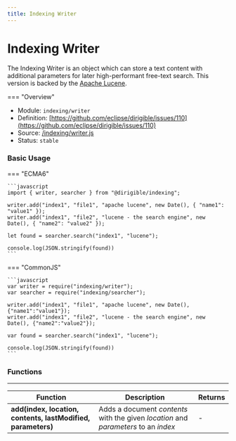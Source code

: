 ```yaml
---
title: Indexing Writer
---
```


Indexing Writer
===

The Indexing Writer is an object which can store a text content with additional parameters for later high-performant free-text search. This version is backed by the [Apache Lucene](http://lucene.apache.org/).

=== "Overview"
- Module: `indexing/writer`
- Definition: [https://github.com/eclipse/dirigible/issues/110](https://github.com/eclipse/dirigible/issues/110)
- Source: [/indexing/writer.js](https://github.com/eclipse/dirigible/blob/master/components/api-indexing/src/main/resources/META-INF/dirigible/indexing/writer.js)
- Status: `stable`

### Basic Usage

=== "ECMA6"

    ```javascript
    import { writer, searcher } from "@dirigible/indexing";

    writer.add("index1", "file1", "apache lucene", new Date(), { "name1": "value1" });
    writer.add("index1", "file2", "lucene - the search engine", new Date(), { "name2": "value2" });

    let found = searcher.search("index1", "lucene");

    console.log(JSON.stringify(found))
    ```

=== "CommonJS"

    ```javascript
    var writer = require("indexing/writer");
    var searcher = require("indexing/searcher");

    writer.add("index1", "file1", "apache lucene", new Date(), {"name1":"value1"});
    writer.add("index1", "file2", "lucene - the search engine", new Date(), {"name2":"value2"});

    var found = searcher.search("index1", "lucene");

    console.log(JSON.stringify(found))
    ```

### Functions

---

Function     | Description | Returns
------------ | ----------- | --------
**add(index, location, contents, lastModified, parameters)**   | Adds a document *contents* with the given *location* and *parameters* to an *index* | -

